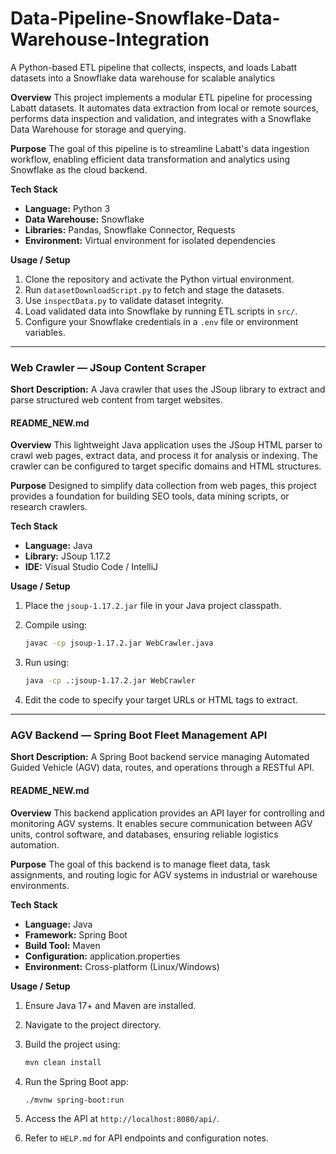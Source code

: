 # Data-Pipeline-Snowflake-Data-Warehouse-Integration
A Python-based ETL pipeline that collects, inspects, and loads Labatt datasets into a Snowflake data warehouse for scalable analytics

**Overview**
This project implements a modular ETL pipeline for processing Labatt datasets. It automates data extraction from local or remote sources, performs data inspection and validation, and integrates with a Snowflake Data Warehouse for storage and querying.

**Purpose**
The goal of this pipeline is to streamline Labatt's data ingestion workflow, enabling efficient data transformation and analytics using Snowflake as the cloud backend.

**Tech Stack**

* **Language:** Python 3
* **Data Warehouse:** Snowflake
* **Libraries:** Pandas, Snowflake Connector, Requests
* **Environment:** Virtual environment for isolated dependencies

**Usage / Setup**

1. Clone the repository and activate the Python virtual environment.
2. Run `datasetDownloadScript.py` to fetch and stage the datasets.
3. Use `inspectData.py` to validate dataset integrity.
4. Load validated data into Snowflake by running ETL scripts in `src/`.
5. Configure your Snowflake credentials in a `.env` file or environment variables.

---

###  Web Crawler — JSoup Content Scraper

**Short Description:** A Java crawler that uses the JSoup library to extract and parse structured web content from target websites.

#### README_NEW.md

**Overview**
This lightweight Java application uses the JSoup HTML parser to crawl web pages, extract data, and process it for analysis or indexing. The crawler can be configured to target specific domains and HTML structures.

**Purpose**
Designed to simplify data collection from web pages, this project provides a foundation for building SEO tools, data mining scripts, or research crawlers.

**Tech Stack**

* **Language:** Java
* **Library:** JSoup 1.17.2
* **IDE:** Visual Studio Code / IntelliJ

**Usage / Setup**

1. Place the `jsoup-1.17.2.jar` file in your Java project classpath.
2. Compile using:

   ```bash
   javac -cp jsoup-1.17.2.jar WebCrawler.java
   ```
3. Run using:

   ```bash
   java -cp .:jsoup-1.17.2.jar WebCrawler
   ```
4. Edit the code to specify your target URLs or HTML tags to extract.

---

### AGV Backend — Spring Boot Fleet Management API

**Short Description:** A Spring Boot backend service managing Automated Guided Vehicle (AGV) data, routes, and operations through a RESTful API.

#### README_NEW.md

**Overview**
This backend application provides an API layer for controlling and monitoring AGV systems. It enables secure communication between AGV units, control software, and databases, ensuring reliable logistics automation.

**Purpose**
The goal of this backend is to manage fleet data, task assignments, and routing logic for AGV systems in industrial or warehouse environments.

**Tech Stack**

* **Language:** Java
* **Framework:** Spring Boot
* **Build Tool:** Maven
* **Configuration:** application.properties
* **Environment:** Cross-platform (Linux/Windows)

**Usage / Setup**

1. Ensure Java 17+ and Maven are installed.
2. Navigate to the project directory.
3. Build the project using:

   ```bash
   mvn clean install
   ```
4. Run the Spring Boot app:

   ```bash
   ./mvnw spring-boot:run
   ```
5. Access the API at `http://localhost:8080/api/`.
6. Refer to `HELP.md` for API endpoints and configuration notes.
